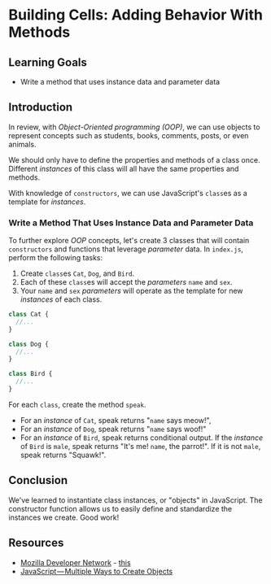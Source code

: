 # Building Cells: Adding Behavior With Methods

## Learning Goals

- Write a method that uses instance data and parameter data

## Introduction

In review, with _Object-Oriented programming (OOP)_, we can use objects to
represent concepts such as students, books, comments, posts, or even animals.

We should only have to define the properties and methods of a class once.
Different _instances_ of this class will all have the same properties and
methods.

With knowledge of `constructors`, we can use JavaScript's `class`es as a
template for _instances_.

### Write a Method That Uses Instance Data and Parameter Data

To further explore _OOP_ concepts, let's create 3 classes that will contain
`constructors` and functions that leverage _parameter_ data. In `index.js`,
perform the following tasks:

1. Create `class`es `Cat`, `Dog`, and `Bird`.
2. Each of these `class`es will accept the _parameters_ `name` and `sex`.
3. Your `name` and `sex` _parameters_ will operate as the template for new
_instances_ of each class.

```js
class Cat {
  //...
}

class Dog {
  //...
}

class Bird {
  //...
}
```

For each `class`, create the method `speak`.
- For an _instance_ of `Cat`, speak returns "`name` says meow!",
- For an _instance_ of `Dog`, speak returns "`name` says woof!"
- For an _instance_ of `Bird`, speak returns conditional output. If the _instance_
of `Bird` is `male`, speak returns "It's me! `name`, the parrot!". If it is not `male`,
speak returns "Squawk!".

## Conclusion

We've learned to instantiate class instances, or "objects" in JavaScript.
The constructor function allows us to easily define and standardize the instances
we create. Good work!

## Resources

* [Mozilla Developer Network](https://developer.mozilla.org/en-US/docs/Web/JavaScript/Reference/Operators/this) - [this](https://developer.mozilla.org/en-US/docs/Web/JavaScript/Reference/Operators/this)
* [JavaScript — Multiple Ways to Create Objects](https://codeburst.io/various-ways-to-create-javascript-object-9563c6887a47)
